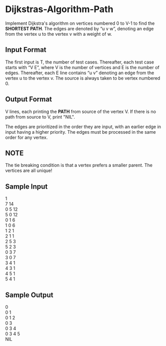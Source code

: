 # Dijkstras-Algorithm-Path
Implement Dijkstra's algorithm on vertices numbered 0 to V-1 to find the __SHORTEST PATH__. The edges are denoted by “u v w”, denoting an edge from the vertex u to the vertex v with a weight of w.

## Input Format 
The first input is T, the number of test cases. Thereafter, each test case starts with “V E”, where V is the number of vertices and E is the number of edges. Thereafter, each E line contains “u v” denoting an edge from the vertex u to the vertex v. The source is always taken to be vertex numbered 0.

## Output Format 
V lines, each printing the __PATH__ from source of the vertex V. If there is no path from source to V, print "NIL".

The edges are prioritized in the order they are input, with an earlier edge in input having a higher priority. The edges must be processed in the same order for any vertex.

## NOTE
The tie breaking condition is that a vertex prefers a smaller parent. The vertices are all unique!

## Sample Input

1<br/>
7 14<br/>
0 5 12<br/>
5 0 12<br/>
0 1 6<br/>
1 0 6<br/>
1 2 1<br/>
2 1 1<br/>
2 5 3<br/>
5 2 3<br/>
0 3 7<br/>
3 0 7<br/>
3 4 1<br/>
4 3 1 <br/>
4 5 1<br/>
5 4 1<br/>

## Sample Output

0<br/> 
0 1<br/> 
0 1 2 <br/>
0 3 <br/>
0 3 4 <br/>
0 3 4 5 <br/>
NIL
